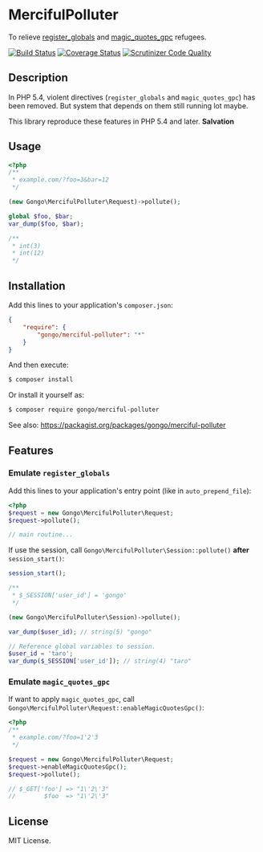 MercifulPolluter
====================

To relieve [register_globals](http://php.net/register_globals) and [magic_quotes_gpc](http://php.net/magic_quotes_gpc) refugees.

[![Build Status](https://travis-ci.org/gongo/merciful-polluter.svg?branch=master)](https://travis-ci.org/gongo/merciful-polluter)
[![Coverage Status](https://coveralls.io/repos/gongo/merciful-polluter/badge.png?branch=master)](https://coveralls.io/r/gongo/merciful-polluter?branch=master)
[![Scrutinizer Code Quality](https://scrutinizer-ci.com/g/gongo/merciful-polluter/badges/quality-score.png?b=master)](https://scrutinizer-ci.com/g/gongo/merciful-polluter/?branch=master)

Description
--------------------

In PHP 5.4, violent directives (`register_globals` and `magic_quotes_gpc`) has been removed.
But system that depends on them still running lot maybe.

This library reproduce these features in PHP 5.4 and later. **Salvation**

Usage
--------------------

```php
<?php
/**
 * example.com/?foo=3&bar=12
 */

(new Gongo\MercifulPolluter\Request)->pollute();

global $foo, $bar;
var_dump($foo, $bar);

/**
 * int(3)
 * int(12)
 */
```

Installation
--------------------

Add this lines to your application's `composer.json`:

```json
{
    "require": {
        "gongo/merciful-polluter": "*"
    }
}
```

And then execute:

```sh
$ composer install
```

Or install it yourself as:

```sh
$ composer require gongo/merciful-polluter
```

See also: https://packagist.org/packages/gongo/merciful-polluter

Features
--------------------

### Emulate `register_globals`

Add this lines to your application's entry point (like in `auto_prepend_file`):

```php
<?php
$request = new Gongo\MercifulPolluter\Request;
$request->pollute();

// main routine...
```

If use the session, call `Gongo\MercifulPolluter\Session::pollute()` **after** `session_start()`:

```php
session_start();

/**
 * $_SESSION['user_id'] = 'gongo'
 */

(new Gongo\MercifulPolluter\Session)->pollute();

var_dump($user_id); // string(5) "gongo"

// Reference global variables to session.
$user_id = 'taro';
var_dump($_SESSION['user_id']); // string(4) "taro"
```

### Emulate `magic_quotes_gpc`

If want to apply `magic_quotes_gpc`, call `Gongo\MercifulPolluter\Request::enableMagicQuotesGpc()`:

```php
<?php
/**
 * example.com/?foo=1'2'3
 */

$request = new Gongo\MercifulPolluter\Request;
$request->enableMagicQuotesGpc();
$request->pollute();

// $_GET['foo'] => "1\'2\'3"
//        $foo  => "1\'2\'3"
```

License
--------------------

MIT License.
